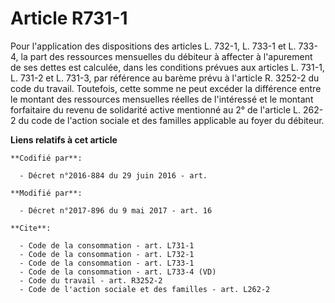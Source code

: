 # Article R731-1

Pour l'application des dispositions des articles L. 732-1, L. 733-1 et L. 733-4, la part des ressources mensuelles du
débiteur à affecter à l'apurement de ses dettes est calculée, dans les conditions prévues aux articles L. 731-1, L. 731-2 et
L. 731-3, par référence au barème prévu à l'article R. 3252-2 du code du travail. Toutefois, cette somme ne peut excéder la
différence entre le montant des ressources mensuelles réelles de l'intéressé et le montant forfaitaire du revenu de
solidarité active mentionné au 2° de l'article L. 262-2 du code de l'action sociale et des familles applicable au foyer du
débiteur.

**Liens relatifs à cet article**

	**Codifié par**:

	  - Décret n°2016-884 du 29 juin 2016 - art.

	**Modifié par**:

	  - Décret n°2017-896 du 9 mai 2017 - art. 16

	**Cite**:

	  - Code de la consommation - art. L731-1
	  - Code de la consommation - art. L732-1
	  - Code de la consommation - art. L733-1
	  - Code de la consommation - art. L733-4 (VD)
	  - Code du travail - art. R3252-2
	  - Code de l'action sociale et des familles - art. L262-2
